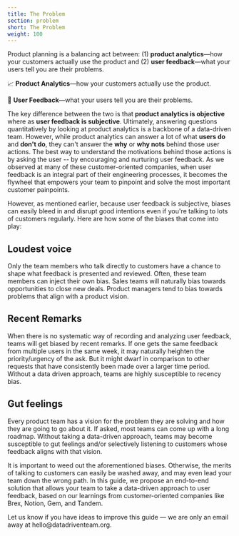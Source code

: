 ```yaml
---
title: The Problem
section: problem
short: The Problem
weight: 100
---
```


Product planning is a balancing act between: (1) **product analytics**—how your
customers actually use the product and (2) **user feedback**—what your users
tell you are their problems.

<div class="grid grid-2">
<div>
<p>
📈 <strong>Product Analytics</strong>—how your customers actually use the product.
</p>
</div>
<div>
<p>📣 <strong>User Feedback</strong>—what your users tell you are their problems.</p>
</div>
</div>

The key difference between the two is that **product analytics is objective** where as **user feedback is subjective**. Ultimately, answering questions quantitatively by looking at product analytics is a backbone of a data-driven team. However, while product analytics can answer a lot of what **users do** and **don't do**, they can't answer the **why** or **why nots** behind those user actions. The best way to understand the motivations behind those actions is by asking the user -- by encouraging and nurturing user feedback. As we observed at many of these customer-oriented companies, when user feedback is an integral part of their engineering processes, it becomes the flywheel that empowers your team to pinpoint and solve the most important customer painpoints.

However, as mentioned earlier, because user feedback is subjective, biases can easily bleed in and disrupt good intentions even if you're talking to lots of customers regularly. Here are how some of the biases that come into play:

## Loudest voice

Only the team members who talk directly to customers have a chance to shape what feedback is presented and reviewed. Often, these team members can inject their own bias. Sales teams will naturally bias towards opportunities to close new deals. Product managers tend to bias towards problems that align with a product vision.

## Recent Remarks

When there is no systematic way of recording and analyzing user feedback, teams will get biased by recent remarks. If one gets the same feedback from multiple users in the same week, it may naturally heighten the priority/urgency of the ask. But it might dwarf in comparison to other requests that have consistently been made over a larger time period. Without a data driven approach, teams are highly susceptible to recency bias.

## Gut feelings

Every product team has a vision for the problem they are solving and how they are going to go about it. If asked, most teams can come up with a long roadmap. Without taking a data-driven approach, teams may become susceptible to gut feelings and/or selectively listening to customers whose feedback aligns with that vision.

It is important to weed out the aforementioned biases. Otherwise, the merits of talking to customers can easily be washed away, and may even lead your team down the wrong path. In this guide, we propose an end-to-end solution that allows your team to take a data-driven approach to user feedback, based on our learnings from customer-oriented companies like Brex, Notion, Gem, and Tandem.

<div class="hint">
<p>Let us know if you have ideas to improve this guide — we are only an email away
at hello@datadriventeam.org.</p>
</div>

